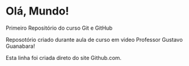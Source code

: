 # Olá, Mundo!
 Primeiro Repositório do curso Git e GitHub

Reposotório criado durante aula de curso em video Professor Gustavo Guanabara!

Esta linha foi criada direto do site Github.com.
